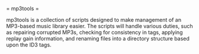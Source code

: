 = mp3tools =

mp3tools is a collection of scripts designed to make management of an MP3-based music library easier. The scripts will handle various duties, such as repairing corrupted MP3s, checking for consistency in tags, applying replay gain information, and renaming files into a directory structure based upon the ID3 tags.
